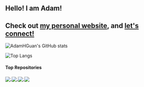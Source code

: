 ## Hello! I am Adam!

## Check out [my personal website](https://adamhguan.github.io/), and [let's connect!](https://www.linkedin.com/in/adam-g-86922aa0/)

![AdamHGuan's GitHub stats](https://github-readme-stats.vercel.app/api?username=AdamHGuan&show_icons=true&theme=tokyonight)

![Top Langs](https://github-readme-stats.vercel.app/api/top-langs/?username=AdamHGuan&layout=compact&theme=tokyonight)

<!-- [![Readme Card](https://github-readme-stats.vercel.app/api/pin/?username=AdamHGuan&repo=Roly-Poly&theme=tokyonight)](https://github.com/AdamHGuan/Roly-Poly)

[![Readme Card](https://github-readme-stats.vercel.app/api/pin/?username=AdamHGuan&repo=molla&theme=tokyonight)](https://github.com/AdamHGuan/molla) -->

#### Top Repositories


<a href="https://github.com/AdamHGuan/Roly-Poly">
  <img align="center" src="https://github-readme-stats.vercel.app/api/pin/?username=AdamHGuan&repo=Roly-Poly&theme=tokyonight" />
</a>
<a href="https://github.com/AdamHGuan/molla">
  <img align="center" src="https://github-readme-stats.vercel.app/api/pin/?username=AdamHGuan&repo=molla&theme=tokyonight" />
</a>
<a href="https://github.com/wylin94/AAw19d1-Tinybnb-Clone">
  <img align="center" src="https://github-readme-stats.vercel.app/api/pin/?username=wylin94&repo=AAw19d1-Tinybnb-Clone&theme=tokyonight" />
</a>
<a href="https://github.com/CroissantAhhh/TwoLeftThumbs">
  <img align="center" src="https://github-readme-stats.vercel.app/api/pin/?username=CroissantAhhh&repo=TwoLeftThumbs&theme=tokyonight" />
</a>


<!--
**AdamHGuan/AdamHGuan** is a ✨ _special_ ✨ repository because its `README.md` (this file) appears on your GitHub profile.

Here are some ideas to get you started:

- 🔭 I’m currently working on ...
- 🌱 I’m currently learning ...
- 👯 I’m looking to collaborate on ...
- 🤔 I’m looking for help with ...
- 💬 Ask me about ...
- 📫 How to reach me: ...
- 😄 Pronouns: ...
- ⚡ Fun fact: ...
-->
